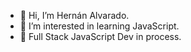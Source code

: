 - 👋 Hi, I’m Hernán Alvarado.
- 👀 I’m interested in learning JavaScript.
- 🌱 Full Stack JavaScript Dev in process.
